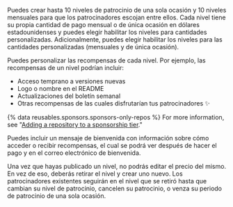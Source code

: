 Puedes crear hasta 10 niveles de patrocinio de una sola ocasión y 10 niveles mensuales para que los patrocinadores escojan entre ellos. Cada nivel tiene su propia cantidad de pago mensual o de única ocasión en dólares estadounidenses y puedes elegir habilitar los niveles para cantidades personalizadas. Adicionalmente, puedes elegir habilitar los niveles para las cantidades personalizadas (mensuales y de única ocasión).

Puedes personalizar las recompensas de cada nivel. Por ejemplo, las recompensas de un nivel podrían incluir:
- Acceso temprano a versiones nuevas
- Logo o nombre en el README
- Actualizaciones del boletín semanal
- Otras recompensas de las cuales disfrutarían tus patrocinadores ✨

{% data reusables.sponsors.sponsors-only-repos %} For more information, see "[Adding a repository to a sponsorship tier](/sponsors/receiving-sponsorships-through-github-sponsors/managing-your-sponsorship-tiers#adding-a-repository-to-a-sponsorship-tier)."

Puedes incluir un mensaje de bienvenida con información sobre cómo acceder o recibir recompensas, el cual se podrá ver después de hacer el pago y en el correo electrónico de bienvenida.

Una vez que hayas publicado un nivel, no podrás editar el precio del mismo. En vez de eso, deberás retirar el nivel y crear uno nuevo. Los patrocinadores existentes seguirán en el nivel que se retiró hasta que cambian su nivel de patrocinio, cancelen su patrocinio, o venza su periodo de patrocinio de una sola ocasión.
